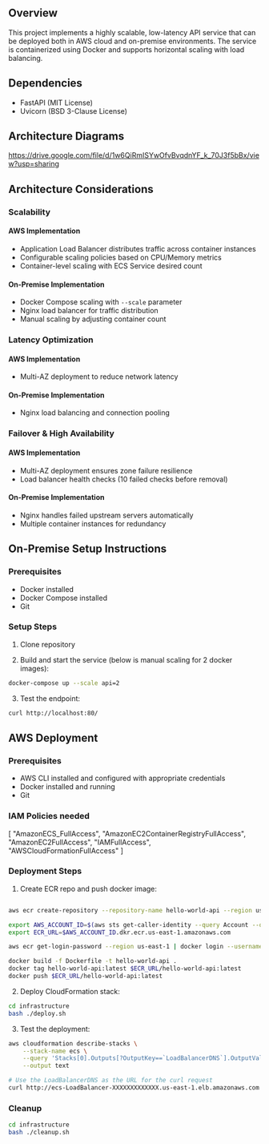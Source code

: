 ## Overview
This project implements a highly scalable, low-latency API service that can be deployed both in AWS cloud and on-premise environments. The service is containerized using Docker and supports horizontal scaling with load balancing.

## Dependencies
- FastAPI (MIT License)
- Uvicorn (BSD 3-Clause License)

## Architecture Diagrams
https://drive.google.com/file/d/1w6QiRmISYwOfvBvqdnYF_k_70J3f5bBx/view?usp=sharing

## Architecture Considerations

### Scalability
#### AWS Implementation
- Application Load Balancer distributes traffic across container instances
- Configurable scaling policies based on CPU/Memory metrics
- Container-level scaling with ECS Service desired count

#### On-Premise Implementation
- Docker Compose scaling with `--scale` parameter
- Nginx load balancer for traffic distribution
- Manual scaling by adjusting container count

### Latency Optimization
#### AWS Implementation
- Multi-AZ deployment to reduce network latency

#### On-Premise Implementation
- Nginx load balancing and connection pooling

### Failover & High Availability
#### AWS Implementation
- Multi-AZ deployment ensures zone failure resilience
- Load balancer health checks (10 failed checks before removal)

#### On-Premise Implementation
- Nginx handles failed upstream servers automatically
- Multiple container instances for redundancy


## On-Premise Setup Instructions

### Prerequisites
- Docker installed
- Docker Compose installed
- Git

### Setup Steps

1. Clone repository

2. Build and start the service (below is manual scaling for 2 docker images):
```bash
docker-compose up --scale api=2
```

3. Test the endpoint:
```bash
curl http://localhost:80/
```

## AWS Deployment

### Prerequisites
- AWS CLI installed and configured with appropriate credentials
- Docker installed and running
- Git

### IAM Policies needed
[
    "AmazonECS_FullAccess",
    "AmazonEC2ContainerRegistryFullAccess",
    "AmazonEC2FullAccess",
    "IAMFullAccess",
    "AWSCloudFormationFullAccess"
]

### Deployment Steps

1. Create ECR repo and push docker image:
```bash

aws ecr create-repository --repository-name hello-world-api --region us-east-1

export AWS_ACCOUNT_ID=$(aws sts get-caller-identity --query Account --output text)
export ECR_URL=$AWS_ACCOUNT_ID.dkr.ecr.us-east-1.amazonaws.com

aws ecr get-login-password --region us-east-1 | docker login --username AWS --password-stdin $ECR_URL

docker build -f Dockerfile -t hello-world-api .
docker tag hello-world-api:latest $ECR_URL/hello-world-api:latest
docker push $ECR_URL/hello-world-api:latest
```

2. Deploy CloudFormation stack:
```bash
cd infrastructure
bash ./deploy.sh
```

3. Test the deployment:
```bash
aws cloudformation describe-stacks \
    --stack-name ecs \
    --query 'Stacks[0].Outputs[?OutputKey==`LoadBalancerDNS`].OutputValue' \
    --output text

# Use the LoadBalancerDNS as the URL for the curl request
curl http://ecs-LoadBalancer-XXXXXXXXXXXXX.us-east-1.elb.amazonaws.com
```

### Cleanup
```bash
cd infrastructure
bash ./cleanup.sh
```

